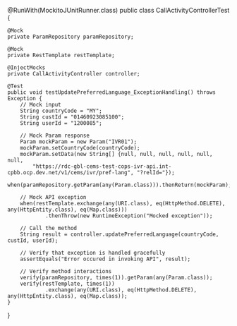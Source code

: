@RunWith(MockitoJUnitRunner.class)
public class CallActivityControllerTest {

    @Mock
    private ParamRepository paramRepository;

    @Mock
    private RestTemplate restTemplate;

    @InjectMocks
    private CallActivityController controller;

    @Test
    public void testUpdatePreferredLanguage_ExceptionHandling() throws Exception {
        // Mock input
        String countryCode = "MY";
        String custId = "01460923085100";
        String userId = "1200085";

        // Mock Param response
        Param mockParam = new Param("IVR01");
        mockParam.setCountryCode(countryCode);
        mockParam.setData(new String[] {null, null, null, null, null, null, 
            "https://rdc-gbl-cems-test-cops-ivr-api.int-cpbb.ocp.dev.net/v1/cems/ivr/pref-lang", "?relId="});
        when(paramRepository.getParam(any(Param.class))).thenReturn(mockParam);

        // Mock API exception
        when(restTemplate.exchange(any(URI.class), eq(HttpMethod.DELETE), any(HttpEntity.class), eq(Map.class)))
                .thenThrow(new RuntimeException("Mocked exception"));

        // Call the method
        String result = controller.updatePreferredLanguage(countryCode, custId, userId);

        // Verify that exception is handled gracefully
        assertEquals("Error occured in invoking API", result);

        // Verify method interactions
        verify(paramRepository, times(1)).getParam(any(Param.class));
        verify(restTemplate, times(1))
                .exchange(any(URI.class), eq(HttpMethod.DELETE), any(HttpEntity.class), eq(Map.class));
    }
}
